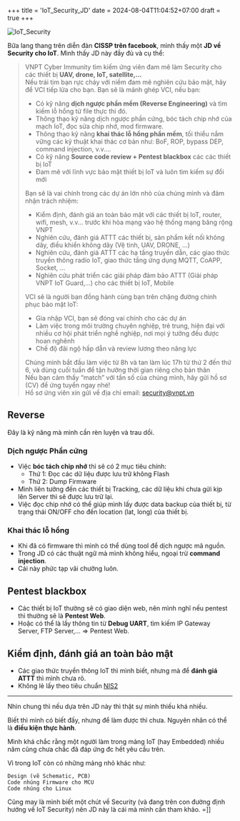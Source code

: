 +++
title = 'IoT_Security_JD'
date = 2024-08-04T11:04:52+07:00
draft = true
+++

![IoT_Security](/image/IoT/IoT_Security.jpg)

Bữa lang thang trên diễn đàn **CISSP trên facebook**, mình thấy một **JD về Security cho IoT**. Mình thấy JD này đầy đủ và cụ thể:

> VNPT Cyber Immunity tìm kiếm ứng viên đam mê làm Security cho các thiết bị **UAV, drone, IoT, satellite,...** </br>
> Nếu trái tim bạn rực cháy với niềm đam mê nghiên cứu bảo mật, hãy để VCI tiếp lửa cho bạn. Bạn sẽ là mảnh ghép VCI, nếu bạn: </br>
> - Có kỹ năng **dịch ngược phần mềm (Reverse Engineering)** và tìm kiếm lỗ hổng từ file thực thi đó. </br>
> - Thông thạo kỹ năng dịch ngược phần cứng, bóc tách chip nhớ của mạch IoT, đọc sửa chip nhớ, mod firmware. </br>
> - Thông thạo kỹ năng **khai thác lỗ hổng phần mềm**, tối thiểu nắm vững các kỹ thuật khai thác cơ bản như: BoF, ROP, bypass DEP, command injection, v.v.... </br>
> - Có kỹ năng **Source code review + Pentest blackbox** các các thiết bị IoT </br>
> - Đam mê với lĩnh vực bảo mật thiết bị IoT và luôn tìm kiếm sự đổi mới </br>
>
> Bạn sẽ là vai chính trong các dự án lớn nhỏ của chúng mình và đảm nhận trách nhiệm: </br>
> - Kiểm định, đánh giá an toàn bảo mật với các thiết bị IoT, router, wifi, mesh, v.v... trước khi hòa mạng vào hệ thống mạng băng rộng VNPT </br>
> - Nghiên cứu, đánh giá ATTT các thiết bị, sản phẩm kết nối không dây, điều khiển không dây (Vệ tinh, UAV, DRONE, …) </br>
> - Nghiên cứu, đánh giá ATTT các hạ tầng truyền dẫn, các giao thức truyền thông radio IoT, giao thức tầng ứng dụng MQTT, CoAPP, Socket, … </br>
> - Nghiên cứu phát triển các giải pháp đảm bảo ATTT (Giải pháp VNPT IoT Guard,…) cho các thiết bị IoT, Mobile </br>
>
> VCI sẽ là người bạn đồng hành cùng bạn trên chặng đường chinh phục bảo mật IoT: </br>
> - Gia nhập VCI, bạn sẽ đóng vai chính cho các dự án </br>
> - Làm việc trong môi trường chuyên nghiệp, trẻ trung, hiện đại với nhiều cơ hội phát triển nghề nghiệp, nơi mọi ý tưởng đều được hoan nghênh </br>
> - Chế độ đãi ngộ hấp dẫn và review lương theo năng lực </br>
>
> Chúng mình bắt đầu làm việc từ 8h và tan làm lúc 17h từ thứ 2 đến thứ 6, và dùng cuối tuần để tận hưởng thời gian riêng cho bản thân </br>
> Nếu bạn cảm thấy “match” với tần số của chúng mình, hãy gửi hồ sơ (CV) để ứng tuyển ngay nhé! </br>
> Hồ sơ ứng viên xin gửi về địa chỉ email: security@vnpt.vn </br>

## Reverse
Đây là kỹ năng mà mình cần rèn luyện và trau dồi.

### Dịch ngược Phần cứng
- Việc **bóc tách chip nhớ** thì sẽ có 2 mục tiêu chính:
	- Thứ 1: Đọc các dữ liệu được lưu trữ không Flash
	- Thứ 2: Dump Firmware
- Mình liên tưởng đến các thiết bị Tracking, các dữ liệu khi chưa gửi kịp lên Server thì sẽ được lưu trữ lại.
- Việc đọc chip nhớ có thể giúp mình lấy được data backup của thiết bị, từ trạng thái ON/OFF cho đến location (lat, long) của thiết bị.

### Khai thác lỗ hổng
- Khi đã có firmware thì mình có thể dùng tool để dịch ngược mã nguồn.
- Trong JD có các thuật ngữ mà mình không hiểu, ngoại trừ **command injection**.
- Cái này phức tạp vãi chưởng luôn.

## Pentest blackbox
- Các thiết bị IoT thường sẽ có giao diện web, nên mình nghĩ nếu pentest thì thường sẽ là **Pentest Web**.
- Hoặc có thể là lấy thông tin từ **Debug UART**, tìm kiếm IP Gateway Server, FTP Server,... => Pentest Web.

## Kiểm định, đánh giá an toàn bảo mật
- Các giao thức truyền thông IoT thì mình biết, nhưng mà để **đánh giá ATTT** thì mình chưa rõ.
- Không lẻ lấy theo tiêu chuẩn [NIS2](https://blog.vinhld-homelab.io.vn/posts/cybersecurity/technical/nis2/)

--------------------------------------------------------------------------------
Nhìn chung thì nếu dựa trên JD này thì thật sự mình thiếu khá nhiều.

Biết thì mình có biết đấy, nhưng để làm được thì chưa. Nguyên nhân có thể là **điều kiện thực hành**.

Mình khá chắc rằng một người làm trong mảng IoT (hay Embedded) nhiều năm cũng chưa chắc đã đáp ứng đc hết yêu cầu trên.

Vì trong IoT còn có những mảng nhỏ khác như:
```
Design (vẽ Schematic, PCB)
Code nhúng Firmware cho MCU
Code nhúng cho Linux
```

Cũng may là mình biết một chút về Security (và đang trên con đường định hướng về IoT Security) nên JD này là cái mà mình cần tham khảo. =]]






